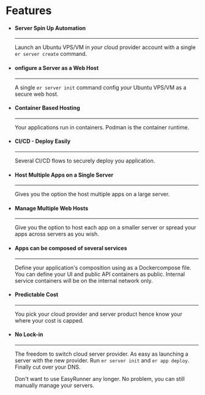 # Features

<div class="grid cards" markdown>

-   #### Server Spin Up Automation

    ---

    Launch an Ubuntu VPS/VM in _your_ cloud provider account with a single `er server create` command.


-   #### onfigure a Server as a Web Host

    ---

    A single `er server init` command config _your_ Ubuntu VPS/VM as a secure web host.


-   #### Container Based Hosting

    ---

    Your applications run in containers. Podman is the container runtime.


-   #### CI/CD - Deploy Easily

    ---

    Several CI/CD flows to securely deploy you application.


-   #### Host Multiple Apps on a Single Server

    ---

    Gives you the option the host multiple apps on a large server.


-   #### Manage Multiple Web Hosts

    ---

    Give you the option to host each app on a smaller server or spread your apps across servers as you wish.


-   #### Apps can be composed of several services

    ---

    Define your application's composition using as a Dockercompose file. You can define your UI and public API containers as public. Internal service containers will be on the internal network only.


-   #### Predictable Cost

    ---

    You pick your cloud provider and server product hence know your where your cost is capped.


-   #### No Lock-in

    ---

    The freedom to switch cloud server provider. As easy as launching a server with the new provider. Run `er server init` and `er app deploy`. Finally cut over your DNS.

    Don't want to use EasyRunner any longer. No problem, you can still manually manage your servers.

</div>